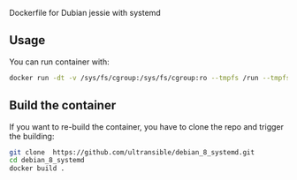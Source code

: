 Dockerfile for Dubian jessie with systemd


## Usage

You can run container with:
```bash
docker run -dt -v /sys/fs/cgroup:/sys/fs/cgroup:ro --tmpfs /run --tmpfs /run/lock --security-opt seccomp=unconfined  ultransible/debian_8_systemd name_container 
```
## Build the container

If you want to re-build the container, you have to clone the repo and trigger the building:
```bash
git clone  https://github.com/ultransible/debian_8_systemd.git
cd debian_8_systemd
docker build .
